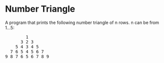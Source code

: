 # Number Triangle

A program that prints the following number triangle of n rows. n can be from 1...5:<br>
<pre>
        1
      3 2 3
    5 4 3 4 5
  7 6 5 4 5 6 7
9 8 7 6 5 6 7 8 9
</pre>
